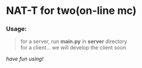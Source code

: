 # NAT-T for two(on-line mc)

### Usage:
> for a server, run **main.py** in **server** directory<br>
> for a client... we will develop the client soon

_have fun using!_
